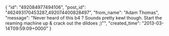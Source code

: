  {
   "id": "492084977494106",
   "post_id": "462493170453287_492074400828497",
   "from_name": "Adam Thomas",
   "message": "Never heard of this b4 ? Sounds pretty kewl though. Start the reaming machine up & crack out the dildoes ;)\"",
   "created_time": "2013-03-14T09:59:09+0000"
 }
